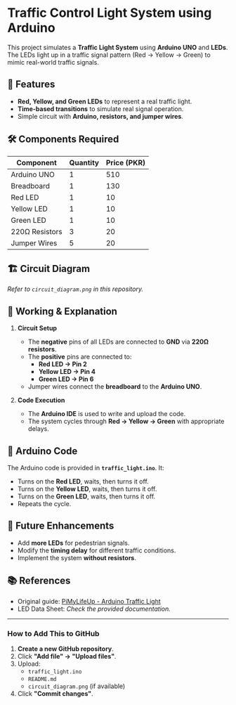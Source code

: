 # Traffic Control Light System using Arduino

This project simulates a **Traffic Light System** using **Arduino UNO** and **LEDs**. The LEDs light up in a traffic signal pattern (Red → Yellow → Green) to mimic real-world traffic signals.

## 📌 Features
- **Red, Yellow, and Green LEDs** to represent a real traffic light.
- **Time-based transitions** to simulate real signal operation.
- Simple circuit with **Arduino, resistors, and jumper wires**.

## 🛠️ Components Required
| Component      | Quantity | Price (PKR) |
|---------------|----------|------------|
| Arduino UNO   | 1        | 510        |
| Breadboard    | 1        | 130        |
| Red LED       | 1        | 10         |
| Yellow LED    | 1        | 10         |
| Green LED     | 1        | 10         |
| 220Ω Resistors | 3       | 20         |
| Jumper Wires  | 5        | 20         |

## 🏗️ Circuit Diagram
*Refer to `circuit_diagram.png` in this repository.*

## 🔧 Working & Explanation
1. **Circuit Setup**  
   - The **negative** pins of all LEDs are connected to **GND** via **220Ω resistors**.
   - The **positive** pins are connected to:
     - **Red LED → Pin 2**
     - **Yellow LED → Pin 4**
     - **Green LED → Pin 6**
   - Jumper wires connect the **breadboard** to the **Arduino UNO**.

2. **Code Execution**  
   - The **Arduino IDE** is used to write and upload the code.
   - The system cycles through **Red → Yellow → Green** with appropriate delays.

## 📜 Arduino Code
The Arduino code is provided in **`traffic_light.ino`**. It:
- Turns on the **Red LED**, waits, then turns it off.
- Turns on the **Yellow LED**, waits, then turns it off.
- Turns on the **Green LED**, waits, then turns it off.
- Repeats the cycle.

## 🚀 Future Enhancements
- Add **more LEDs** for pedestrian signals.
- Modify the **timing delay** for different traffic conditions.
- Implement the system **without resistors**.

## 📚 References
- Original guide: [PiMyLifeUp - Arduino Traffic Light](https://pimylifeup.com/arduino-traffic-light-project/)
- LED Data Sheet: *Check the provided documentation.*

---

### **How to Add This to GitHub**
1. **Create a new GitHub repository**.
2. Click **"Add file" → "Upload files"**.
3. Upload:
   - `traffic_light.ino`
   - `README.md`
   - `circuit_diagram.png` (if available)
4. Click **"Commit changes"**.
